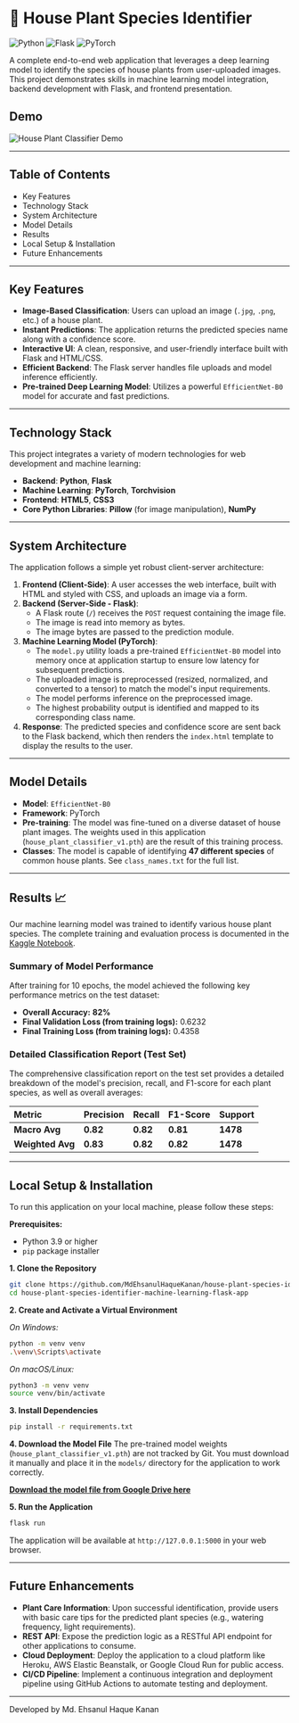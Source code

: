 # 🌿 House Plant Species Identifier

![Python](https://img.shields.io/badge/Python-3.10%2B-blue?style=for-the-badge&logo=python)
![Flask](https://img.shields.io/badge/Flask-3.1.1-black?style=for-the-badge&logo=flask)
![PyTorch](https://img.shields.io/badge/PyTorch-2.7.1-ee4c2c?style=for-the-badge&logo=pytorch)

A complete end-to-end web application that leverages a deep learning model to identify the species of house plants from user-uploaded images. This project demonstrates skills in machine learning model integration, backend development with Flask, and frontend presentation.

##  Demo

![House Plant Classifier Demo](./assets/app_sc1.png)


---

## Table of Contents

- Key Features
- Technology Stack
- System Architecture
- Model Details
- Results
- Local Setup & Installation
- Future Enhancements

---

## Key Features

*   **Image-Based Classification**: Users can upload an image (`.jpg`, `.png`, etc.) of a house plant.
*   **Instant Predictions**: The application returns the predicted species name along with a confidence score.
*   **Interactive UI**: A clean, responsive, and user-friendly interface built with Flask and HTML/CSS.
*   **Efficient Backend**: The Flask server handles file uploads and model inference efficiently.
*   **Pre-trained Deep Learning Model**: Utilizes a powerful `EfficientNet-B0` model for accurate and fast predictions.

---

## Technology Stack

This project integrates a variety of modern technologies for web development and machine learning:

*   **Backend**: **Python**, **Flask**
*   **Machine Learning**: **PyTorch**, **Torchvision**
*   **Frontend**: **HTML5**, **CSS3**
*   **Core Python Libraries**: **Pillow** (for image manipulation), **NumPy**

---

## System Architecture

The application follows a simple yet robust client-server architecture:

1.  **Frontend (Client-Side)**: A user accesses the web interface, built with HTML and styled with CSS, and uploads an image via a form.
2.  **Backend (Server-Side - Flask)**:
    *   A Flask route (`/`) receives the `POST` request containing the image file.
    *   The image is read into memory as bytes.
    *   The image bytes are passed to the prediction module.
3.  **Machine Learning Model (PyTorch)**:
    *   The `model.py` utility loads a pre-trained `EfficientNet-B0` model into memory once at application startup to ensure low latency for subsequent predictions.
    *   The uploaded image is preprocessed (resized, normalized, and converted to a tensor) to match the model's input requirements.
    *   The model performs inference on the preprocessed image.
    *   The highest probability output is identified and mapped to its corresponding class name.
4.  **Response**: The predicted species and confidence score are sent back to the Flask backend, which then renders the `index.html` template to display the results to the user.

---

## Model Details

*   **Model**: `EfficientNet-B0`
*   **Framework**: PyTorch
*   **Pre-training**: The model was fine-tuned on a diverse dataset of house plant images. The weights used in this application (`house_plant_classifier_v1.pth`) are the result of this training process.
*   **Classes**: The model is capable of identifying **47 different species** of common house plants. See `class_names.txt` for the full list.

---

## Results 📈

Our machine learning model was trained to identify various house plant species. The complete training and evaluation process is documented in the [Kaggle Notebook](https://github.com/MdEhsanulHaqueKanan/house-plant-species-identifier-machine-learning-flask-app/blob/main/notebook/house-plant-identification.ipynb).

### Summary of Model Performance

After training for 10 epochs, the model achieved the following key performance metrics on the test dataset:

* **Overall Accuracy:** **82%**
* **Final Validation Loss (from training logs):** 0.6232
* **Final Training Loss (from training logs):** 0.4358

### Detailed Classification Report (Test Set)

The comprehensive classification report on the test set provides a detailed breakdown of the model's precision, recall, and F1-score for each plant species, as well as overall averages:

| Metric       | Precision | Recall | F1-Score | Support |
| :----------- | :-------- | :----- | :------- | :------ |
| **Macro Avg** | **0.82** | **0.82** | **0.81** | **1478**|
| **Weighted Avg** | **0.83** | **0.82** | **0.82** | **1478**|

---

## Local Setup & Installation

To run this application on your local machine, please follow these steps:

**Prerequisites:**
*   Python 3.9 or higher
*   `pip` package installer

**1. Clone the Repository**
```bash
git clone https://github.com/MdEhsanulHaqueKanan/house-plant-species-identifier-machine-learning-flask-app.git
cd house-plant-species-identifier-machine-learning-flask-app
```

**2. Create and Activate a Virtual Environment**

*On Windows:*
```bash
python -m venv venv
.\venv\Scripts\activate
```

*On macOS/Linux:*
```bash
python3 -m venv venv
source venv/bin/activate
```

**3. Install Dependencies**
```bash
pip install -r requirements.txt
```

**4. Download the Model File**
The pre-trained model weights (`house_plant_classifier_v1.pth`) are not tracked by Git. You must download it manually and place it in the `models/` directory for the application to work correctly.

**[Download the model file from Google Drive here](https://drive.google.com/file/d/1qAICG_FhkrZAnGURVBRlp3KFsAgQ092t/view?usp=sharing)**

**5. Run the Application**
```bash
flask run
```

The application will be available at `http://127.0.0.1:5000` in your web browser.

---

## Future Enhancements

*   **Plant Care Information**: Upon successful identification, provide users with basic care tips for the predicted plant species (e.g., watering frequency, light requirements).
*   **REST API**: Expose the prediction logic as a RESTful API endpoint for other applications to consume.
*   **Cloud Deployment**: Deploy the application to a cloud platform like Heroku, AWS Elastic Beanstalk, or Google Cloud Run for public access.
*   **CI/CD Pipeline**: Implement a continuous integration and deployment pipeline using GitHub Actions to automate testing and deployment.

---

Developed by Md. Ehsanul Haque Kanan